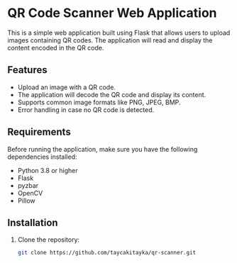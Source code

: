 # QR Code Scanner Web Application

This is a simple web application built using Flask that allows users to upload images containing QR codes. The application will read and display the content encoded in the QR code.

## Features

- Upload an image with a QR code.
- The application will decode the QR code and display its content.
- Supports common image formats like PNG, JPEG, BMP.
- Error handling in case no QR code is detected.

## Requirements

Before running the application, make sure you have the following dependencies installed:

- Python 3.8 or higher
- Flask
- pyzbar
- OpenCV
- Pillow

## Installation

1. Clone the repository:
   ```bash
   git clone https://github.com/taycakitayka/qr-scanner.git
